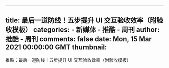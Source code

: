 
---
title: 最后一道防线！五步提升 UI 交互验收效率（附验收模板）
categories: 
    - 新媒体
    - 推酷 - 周刊
author: 推酷 - 周刊
comments: false
date: Mon, 15 Mar 2021 00:00:00 GMT
thumbnail: 
---

<div>   
推酷：最后一道防线！五步提升 UI 交互验收效率（附验收模板）  
</div>
            